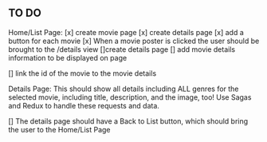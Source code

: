 ## TO DO 

Home/List Page: 
[x] create movie page
[x] create details page 
[x] add a button for each movie 
[x] When a movie poster is clicked the user should be brought to the /details view 
[]create details page 
[] add movie details information to be displayed on page 

[] link the id of the movie to the movie details 


Details Page: 
This should show all details including ALL genres for the selected movie, including title, description, and the image, too! Use Sagas and Redux to handle these requests and data.

[] The details page should have a Back to List button, which should bring the user to the Home/List Page
